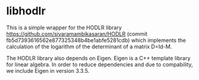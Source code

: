# libhodlr

This is a simple wrapper for the HODLR library
https://github.com/sivaramambikasaran/HODLR (commit
fb5d7393616562e877325348b4be1abfe5281cdb) which implements the calculation of
the logarithm of the determinant of a matrix D=Id-M.

The HODLR library also depends on Eigen. Eigen is a C++ template library for
linear algebra. In order to reduce dependencies and due to compability, we
include Eigen in version 3.3.5.

